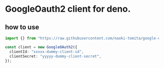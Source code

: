 # GoogleOauth2 client for deno.

## how to use

```ts
import {} from "https://raw.githubusercontent.com/naoki-tomita/google-oauth2/master/mod.ts";

const client = new GoogleOAuth2({
  clientId: "xxxxx-dummy-client-id",
  clientSecret: "yyyyy-dummy-client-secret",
});
```
